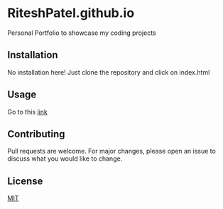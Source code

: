# RiteshPatel.github.io
Personal Portfolio to showcase my coding projects

## Installation
No installation here! Just clone the repository and click on index.html

## Usage
Go to this [link](https://riteshpatel00.github.io/)


## Contributing
Pull requests are welcome. For major changes, please open an issue to discuss what you would like to change.

## License
[MIT](https://choosealicense.com/licenses/mit/)
